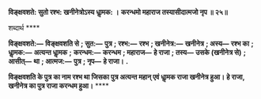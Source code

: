 **विङ्क्षवशते: सुतो रश्भ: खनीनेत्रोऽस्य धाॢमक: ।** **करन्धमो महाराज तस्यासीदात्मजो नृप ॥ २५॥** 

शब्दार्थ **** 

**विङ्क्षवशते:—** **विङ्क्षवशति से** **; सुत:—** **पुत्र** **; रश्भ:—** **रश्भ** **; खनीनेत्र:—** **खनीनेत्र** **; अस्य—** **रश्भ का** **; धाॢमक:—** **अत्यन्त धाॢमक** **;** **करन्धम:—** **करन्धम** **; महाराज—** **हे राजा** **; तस्य—** **उसके (खनीनेत्र से)** **; आसीत्—** **था** **; आत्मज:—** **पुत्र** **; नृप—** **हे राजा।** **.** 

**विङ्क्षवशति के पुत्र का नाम रश्भ था जिसका पुत्र अत्यन्त महान् एवं धाॢमक राजा खनीनेत्र हुआ।** **हे राजा, खनीनेत्र का पुत्र राजा करन्धम हुआ।** **** 